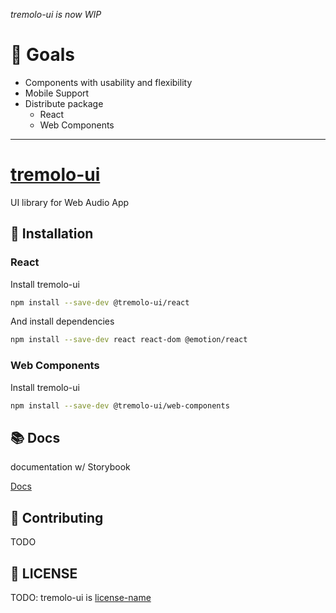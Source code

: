 
<!-- TODO: set cover image URL, and image size.
<div align="center">
  <img src="https://live.staticflickr.com/635/21189618838_b1a1e7f12e_b.jpg" alt="cover image" width="70%" />
</div> -->

*tremolo-ui is now WIP*

# 🚩 Goals

- Components with usability and flexibility
- Mobile Support
- Distribute package
  - React
  - Web Components

---

# [tremolo-ui](https://github.io/m1m0zzz/tremolo-ui)

UI library for Web Audio App

## 🧬 Installation

### React

Install tremolo-ui
```bash
npm install --save-dev @tremolo-ui/react
```

And install dependencies

```bash
npm install --save-dev react react-dom @emotion/react
```

### Web Components

Install tremolo-ui
```bash
npm install --save-dev @tremolo-ui/web-components
```


## 📚 Docs

documentation w/ Storybook

[Docs](https://main--66c84646f5ab3514847ae4d5.chromatic.com/)


## 🦝 Contributing
TODO

## 📜 LICENSE
TODO: tremolo-ui is [license-name](./blob/main/LICENSE)
